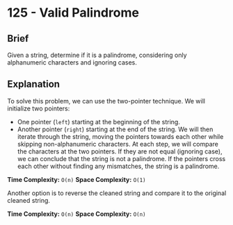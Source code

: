 # 125 - Valid Palindrome

## Brief
Given a string, determine if it is a palindrome, considering only alphanumeric characters and ignoring cases.

## Explanation
To solve this problem, we can use the two-pointer technique. We will initialize two pointers:
- One pointer (`left`) starting at the beginning of the string.
- Another pointer (`right`) starting at the end of the string.
We will then iterate through the string, moving the pointers towards each other while skipping non-alphanumeric characters. At each step, we will compare the characters at the two pointers. If they are not equal (ignoring case), we can conclude that the string is not a palindrome. If the pointers cross each other without finding any mismatches, the string is a palindrome.

**Time Complexity:** `O(n)`
**Space Complexity:** `O(1)`

Another option is to reverse the cleaned string and compare it to the original cleaned string.

**Time Complexity:** `O(n)`
**Space Complexity:** `O(n)`